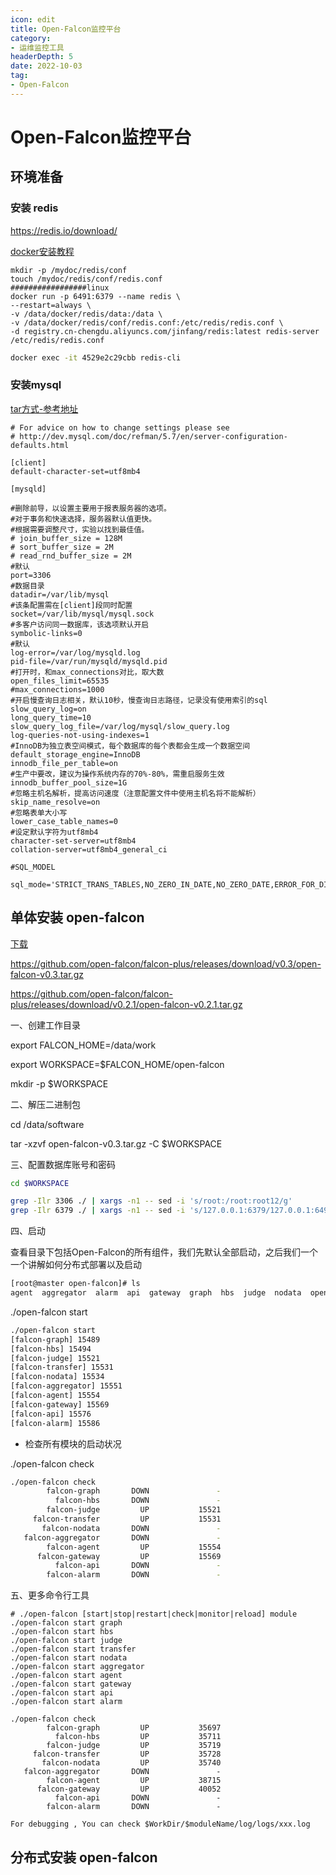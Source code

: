 ```yaml
---
icon: edit
title: Open-Falcon监控平台
category: 
- 运维监控工具
headerDepth: 5
date: 2022-10-03
tag:
- Open-Falcon
---
```


<!-- more -->

# Open-Falcon监控平台

## 环境准备

### 安装 redis

<https://redis.io/download/>

[docker安装教程](https://note-jf.github.io/tools/docker/docker-install-mysql-redis-nginx-nacos-mq-es.html)

```
mkdir -p /mydoc/redis/conf
touch /mydoc/redis/conf/redis.conf
#################linux
docker run -p 6491:6379 --name redis \
--restart=always \
-v /data/docker/redis/data:/data \
-v /data/docker/redis/conf/redis.conf:/etc/redis/redis.conf \
-d registry.cn-chengdu.aliyuncs.com/jinfang/redis:latest redis-server /etc/redis/redis.conf
```

```bash
docker exec -it 4529e2c29cbb redis-cli
```

### 安装mysql

[tar方式-参考地址](https://note-jf.github.io/database/mysql/install.html)

```
# For advice on how to change settings please see
# http://dev.mysql.com/doc/refman/5.7/en/server-configuration-defaults.html

[client]
default-character-set=utf8mb4

[mysqld]

#删除前导，以设置主要用于报表服务器的选项。
#对于事务和快速选择，服务器默认值更快。
#根据需要调整尺寸，实验以找到最佳值。
# join_buffer_size = 128M
# sort_buffer_size = 2M
# read_rnd_buffer_size = 2M
#默认
port=3306
#数据目录
datadir=/var/lib/mysql
#该条配置需在[client]段同时配置
socket=/var/lib/mysql/mysql.sock
#多客户访问同一数据库，该选项默认开启
symbolic-links=0
#默认
log-error=/var/log/mysqld.log
pid-file=/var/run/mysqld/mysqld.pid
#打开时，和max_connections对比，取大数
open_files_limit=65535
#max_connections=1000
#开启慢查询日志相关，默认10秒，慢查询日志路径，记录没有使用索引的sql
slow_query_log=on
long_query_time=10
slow_query_log_file=/var/log/mysql/slow_query.log
log-queries-not-using-indexes=1
#InnoDB为独立表空间模式，每个数据库的每个表都会生成一个数据空间
default_storage_engine=InnoDB
innodb_file_per_table=on
#生产中要改，建议为操作系统内存的70%-80%，需重启服务生效
innodb_buffer_pool_size=1G
#忽略主机名解析，提高访问速度（注意配置文件中使用主机名将不能解析）
skip_name_resolve=on
#忽略表单大小写
lower_case_table_names=0
#设定默认字符为utf8mb4
character-set-server=utf8mb4
collation-server=utf8mb4_general_ci

#SQL_MODEL

sql_mode='STRICT_TRANS_TABLES,NO_ZERO_IN_DATE,NO_ZERO_DATE,ERROR_FOR_DIVISION_BY_ZERO,NO_AUTO_CREATE_USER,NO_ENGINE_SUBSTITUTION'
```

## 单体安装 open-falcon

[下载](https://github.com/open-falcon/falcon-plus/releases)

<https://github.com/open-falcon/falcon-plus/releases/download/v0.3/open-falcon-v0.3.tar.gz>

<https://github.com/open-falcon/falcon-plus/releases/download/v0.2.1/open-falcon-v0.2.1.tar.gz>

一、创建工作目录

export FALCON_HOME=/data/work

export WORKSPACE=$FALCON_HOME/open-falcon

mkdir -p $WORKSPACE

二、解压二进制包

cd /data/software

tar -xzvf open-falcon-v0.3.tar.gz -C $WORKSPACE

三、配置数据库账号和密码

```bash
cd $WORKSPACE

grep -Ilr 3306 ./ | xargs -n1 -- sed -i 's/root:/root:root12/g'
grep -Ilr 6379 ./ | xargs -n1 -- sed -i 's/127.0.0.1:6379/127.0.0.1:6491/g'
```

四、启动

查看目录下包括Open-Falcon的所有组件，我们先默认全部启动，之后我们一个一个讲解如何分布式部署以及启动

```bash
[root@master open-falcon]# ls
agent  aggregator  alarm  api  gateway  graph  hbs  judge  nodata  open-falcon  plugin  public  transfer
```

./open-falcon start

```bash
./open-falcon start
[falcon-graph] 15489
[falcon-hbs] 15494
[falcon-judge] 15521
[falcon-transfer] 15531
[falcon-nodata] 15534
[falcon-aggregator] 15551
[falcon-agent] 15554
[falcon-gateway] 15569
[falcon-api] 15576
[falcon-alarm] 15586
```

- 检查所有模块的启动状况

./open-falcon check

```bash
./open-falcon check
        falcon-graph       DOWN               - 
          falcon-hbs       DOWN               - 
        falcon-judge         UP           15521 
     falcon-transfer         UP           15531 
       falcon-nodata       DOWN               - 
   falcon-aggregator       DOWN               - 
        falcon-agent         UP           15554 
      falcon-gateway         UP           15569 
          falcon-api       DOWN               - 
        falcon-alarm       DOWN               - 
```

五、更多命令行工具

```shell
# ./open-falcon [start|stop|restart|check|monitor|reload] module
./open-falcon start graph
./open-falcon start hbs
./open-falcon start judge
./open-falcon start transfer
./open-falcon start nodata
./open-falcon start aggregator
./open-falcon start agent
./open-falcon start gateway
./open-falcon start api
./open-falcon start alarm

./open-falcon check
        falcon-graph         UP           35697 
          falcon-hbs         UP           35711 
        falcon-judge         UP           35719 
     falcon-transfer         UP           35728 
       falcon-nodata         UP           35740 
   falcon-aggregator       DOWN               - 
        falcon-agent         UP           38715 
      falcon-gateway         UP           40052 
          falcon-api       DOWN               - 
        falcon-alarm       DOWN               - 

For debugging , You can check $WorkDir/$moduleName/log/logs/xxx.log
```

## 分布式安装 open-falcon
